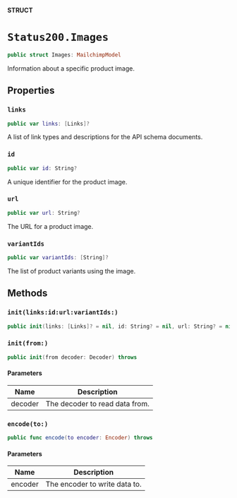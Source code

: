**STRUCT**

# `Status200.Images`

```swift
public struct Images: MailchimpModel
```

Information about a specific product image.

## Properties
### `links`

```swift
public var links: [Links]?
```

A list of link types and descriptions for the API schema documents.

### `id`

```swift
public var id: String?
```

A unique identifier for the product image.

### `url`

```swift
public var url: String?
```

The URL for a product image.

### `variantIds`

```swift
public var variantIds: [String]?
```

The list of product variants using the image.

## Methods
### `init(links:id:url:variantIds:)`

```swift
public init(links: [Links]? = nil, id: String? = nil, url: String? = nil, variantIds: [String]? = nil)
```

### `init(from:)`

```swift
public init(from decoder: Decoder) throws
```

#### Parameters

| Name | Description |
| ---- | ----------- |
| decoder | The decoder to read data from. |

### `encode(to:)`

```swift
public func encode(to encoder: Encoder) throws
```

#### Parameters

| Name | Description |
| ---- | ----------- |
| encoder | The encoder to write data to. |